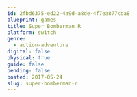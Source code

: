 ```yaml
---
id: 2fbd6375-ed22-4a9d-a8de-4f7ea877cda8
blueprint: games
title: Super Bomberman R
platform: switch
genre:
  - action-adventure
digital: false
physical: true
guide: false
pending: false
posted: 2017-05-24
slug: super-bomberman-r
---
```

